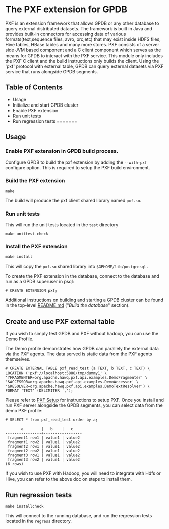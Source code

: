 # The PXF extension for GPDB

PXF is an extension framework that allows GPDB or any other database to query external distributed datasets. The framework is built in Java and provides built-in connectors for accessing data of various formats(text,sequence files, avro, orc,etc) that may exist inside HDFS files, Hive tables, HBase tables and many more stores.
PXF consists of a server side JVM based component and a C client component which serves as the means for GPDB to interact with the PXF service.
This module only includes the PXF C client and the build instructions only builds the client.
Using the 'pxf' protocol with external table, GPDB can query external datasets via PXF service that runs alongside GPDB segments.

## Table of Contents

* Usage
* Initialize and start GPDB cluster
* Enable PXF extension
* Run unit tests
* Run regression tests
=======

## Usage

### Enable PXF extension in GPDB build process.

Configure GPDB to build the pxf extension by adding the `--with-pxf`
configure option. This is required to setup the PXF build environment.

### Build the PXF extension

```
make
```

The build will produce the pxf client shared library named `pxf.so`.

### Run unit tests

This will run the unit tests located in the `test` directory

```
make unittest-check
```
 
### Install the PXF extension
```
make install
```
 
This will copy the `pxf.so` shared library into `$GPHOME/lib/postgresql.`


To create the PXF extension in the database, connect to the database and run as a GPDB superuser in psql:
```
# CREATE EXTENSION pxf;
```

Additional instructions on building and starting a GPDB cluster can be
found in the top-level [README.md](../../../README.md) ("_Build the
database_" section).

## Create and use PXF external table
If you wish to simply test GPDB and PXF without hadoop, you can use the Demo Profile.

The Demo profile demonstrates how GPDB can parallely the external data via the PXF agents. The data served is 
static data from the PXF agents themselves.
```
# CREATE EXTERNAL TABLE pxf_read_test (a TEXT, b TEXT, c TEXT) \
LOCATION ('pxf://localhost:5888/tmp/dummy1' \
'?FRAGMENTER=org.apache.hawq.pxf.api.examples.DemoFragmenter' \
'&ACCESSOR=org.apache.hawq.pxf.api.examples.DemoAccessor' \
'&RESOLVER=org.apache.hawq.pxf.api.examples.DemoTextResolver') \
FORMAT 'TEXT' (DELIMITER ',');
```


Please refer to [PXF Setup](https://cwiki.apache.org/confluence/display/HAWQ/PXF+Build+and+Install) for instructions to setup PXF.
Once you install and run PXF server alongside the GPDB segments, you can select data from the demo PXF profile:
```
# SELECT * from pxf_read_test order by a;

       a        |   b    |   c
----------------+--------+--------
 fragment1 row1 | value1 | value2
 fragment1 row2 | value1 | value2
 fragment2 row1 | value1 | value2
 fragment2 row2 | value1 | value2
 fragment3 row1 | value1 | value2
 fragment3 row2 | value1 | value2
(6 rows)
```


If you wish to use PXF with Hadoop, you will need to integrate with Hdfs or Hive, you can refer to the above doc on steps to install them.



## Run regression tests

```
make installcheck
```

This will connect to the running database, and run the regression
tests located in the `regress` directory.
